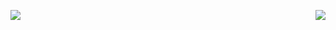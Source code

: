<p>
  <a href="https://count.getloli.com/"><img src="https://count.getloli.com/get/@:yezonggang" style="max-width:100%;"></a>
<img src="https://weather-icon.journeyad.repl.co/@zhengzhou?v=1" align="right"></a>
</p>

